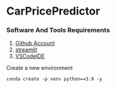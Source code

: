 # CarPricePredictor
### Software And Tools Requirements

1. [Github Account](https://github.com)
2. [streamlit](https://carpricepredictor-furq-an.streamlit.app/)
3. [VSCodeIDE](https://code.visualstudio.com/)

Create a new environment

```
conda create -p venv python==3.9 -y
```
